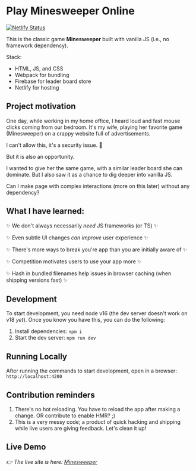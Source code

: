 # Play Minesweeper Online
[![Netlify Status](https://api.netlify.com/api/v1/badges/172478bd-afc5-4e47-95ba-d9ab814248fb/deploy-status)](https://app.netlify.com/sites/mnswpr/deploys)

This is the classic game **Minesweeper** built with vanilla JS (i.e., no framework dependency).

Stack:
- HTML, JS, and CSS
- Webpack for bundling
- Firebase for leader board store
- Netlify for hosting

## Project motivation
One day, while working in my home office, I heard loud and fast mouse clicks coming from our bedroom. It's my wife, playing her favorite game (Minesweeper) on a crappy website full of advertisements.

I can't allow this, it's a security issue. 🤣

But it is also an opportunity.

I wanted to give her the same game, with a similar leader board she can dominate. But I also saw it as a chance to dig deeper into vanilla JS.

Can I make page with complex interactions (more on this later) without any dependency?

## What I have learned:

✨ We don't always necessarily *need* JS frameworks (or TS) ✨

✨ Even subtle UI changes *can improve* user experience ✨

✨ There's more ways to break you're app than you are initially aware of ✨

✨ Competition motivates users to use your app more ✨

✨ Hash in bundled filenames help issues in browser caching (when shipping versions fast) ✨
## Development
To start development, you need node v16 (the dev server doesn't work on v18 *yet*). Once you know you have this, you can do the following:
1. Install dependencies: `npm i`
2. Start the dev server: `npm run dev`

## Running Locally
After running the commands to start development, open in a browser: `http://localhost:4200`

## Contribution reminders

1. There's no hot reloading. You have to reload the app after making a change. OR contribute to enable HMR? ;)
2. This is a very messy code; a product of quick hacking and shipping while live users are giving feedback. Let's clean it up!

## Live Demo
*👉 The live site is here: [Minesweeper](https://mnswpr.com)*
